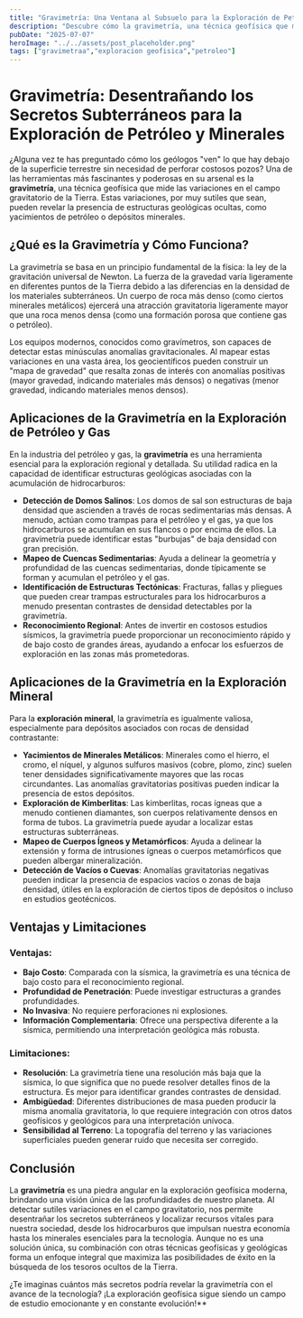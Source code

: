 ```yaml
---
title: "Gravimetría: Una Ventana al Subsuelo para la Exploración de Petróleo y Minerales"
description: "Descubre cómo la gravimetría, una técnica geofísica que mide las variaciones del campo gravitatorio terrestre, es fundamental en la exploración de yacimientos de petróleo, gas y depósitos minerales. Conoce sus principios, aplicaciones clave y por qué es una herramienta indispensable para desentrañar los secretos subterráneos."
pubDate: "2025-07-07"
heroImage: "../../assets/post_placeholder.png"
tags: ["gravimetraa","exploracion geofisica","petroleo"]
---
```



# Gravimetría: Desentrañando los Secretos Subterráneos para la Exploración de Petróleo y Minerales

¿Alguna vez te has preguntado cómo los geólogos "ven" lo que hay debajo de la superficie terrestre sin necesidad de perforar costosos pozos? Una de las herramientas más fascinantes y poderosas en su arsenal es la **gravimetría**, una técnica geofísica que mide las variaciones en el campo gravitatorio de la Tierra. Estas variaciones, por muy sutiles que sean, pueden revelar la presencia de estructuras geológicas ocultas, como yacimientos de petróleo o depósitos minerales.

## ¿Qué es la Gravimetría y Cómo Funciona?

La gravimetría se basa en un principio fundamental de la física: la ley de la gravitación universal de Newton. La fuerza de la gravedad varía ligeramente en diferentes puntos de la Tierra debido a las diferencias en la densidad de los materiales subterráneos. Un cuerpo de roca más denso (como ciertos minerales metálicos) ejercerá una atracción gravitatoria ligeramente mayor que una roca menos densa (como una formación porosa que contiene gas o petróleo).

Los equipos modernos, conocidos como gravímetros, son capaces de detectar estas minúsculas anomalías gravitacionales. Al mapear estas variaciones en una vasta área, los geocientíficos pueden construir un "mapa de gravedad" que resalta zonas de interés con anomalías positivas (mayor gravedad, indicando materiales más densos) o negativas (menor gravedad, indicando materiales menos densos).

## Aplicaciones de la Gravimetría en la Exploración de Petróleo y Gas

En la industria del petróleo y gas, la **gravimetría** es una herramienta esencial para la exploración regional y detallada. Su utilidad radica en la capacidad de identificar estructuras geológicas asociadas con la acumulación de hidrocarburos:

*   **Detección de Domos Salinos**: Los domos de sal son estructuras de baja densidad que ascienden a través de rocas sedimentarias más densas. A menudo, actúan como trampas para el petróleo y el gas, ya que los hidrocarburos se acumulan en sus flancos o por encima de ellos. La gravimetría puede identificar estas "burbujas" de baja densidad con gran precisión.
*   **Mapeo de Cuencas Sedimentarias**: Ayuda a delinear la geometría y profundidad de las cuencas sedimentarias, donde típicamente se forman y acumulan el petróleo y el gas.
*   **Identificación de Estructuras Tectónicas**: Fracturas, fallas y pliegues que pueden crear trampas estructurales para los hidrocarburos a menudo presentan contrastes de densidad detectables por la gravimetría.
*   **Reconocimiento Regional**: Antes de invertir en costosos estudios sísmicos, la gravimetría puede proporcionar un reconocimiento rápido y de bajo costo de grandes áreas, ayudando a enfocar los esfuerzos de exploración en las zonas más prometedoras.

## Aplicaciones de la Gravimetría en la Exploración Mineral

Para la **exploración mineral**, la gravimetría es igualmente valiosa, especialmente para depósitos asociados con rocas de densidad contrastante:

*   **Yacimientos de Minerales Metálicos**: Minerales como el hierro, el cromo, el níquel, y algunos sulfuros masivos (cobre, plomo, zinc) suelen tener densidades significativamente mayores que las rocas circundantes. Las anomalías gravitatorias positivas pueden indicar la presencia de estos depósitos.
*   **Exploración de Kimberlitas**: Las kimberlitas, rocas ígneas que a menudo contienen diamantes, son cuerpos relativamente densos en forma de tubos. La gravimetría puede ayudar a localizar estas estructuras subterráneas.
*   **Mapeo de Cuerpos Ígneos y Metamórficos**: Ayuda a delinear la extensión y forma de intrusiones ígneas o cuerpos metamórficos que pueden albergar mineralización.
*   **Detección de Vacíos o Cuevas**: Anomalías gravitatorias negativas pueden indicar la presencia de espacios vacíos o zonas de baja densidad, útiles en la exploración de ciertos tipos de depósitos o incluso en estudios geotécnicos.

## Ventajas y Limitaciones

### Ventajas:

*   **Bajo Costo**: Comparada con la sísmica, la gravimetría es una técnica de bajo costo para el reconocimiento regional.
*   **Profundidad de Penetración**: Puede investigar estructuras a grandes profundidades.
*   **No Invasiva**: No requiere perforaciones ni explosiones.
*   **Información Complementaria**: Ofrece una perspectiva diferente a la sísmica, permitiendo una interpretación geológica más robusta.

### Limitaciones:

*   **Resolución**: La gravimetría tiene una resolución más baja que la sísmica, lo que significa que no puede resolver detalles finos de la estructura. Es mejor para identificar grandes contrastes de densidad.
*   **Ambigüedad**: Diferentes distribuciones de masa pueden producir la misma anomalía gravitatoria, lo que requiere integración con otros datos geofísicos y geológicos para una interpretación unívoca.
*   **Sensibilidad al Terreno**: La topografía del terreno y las variaciones superficiales pueden generar ruido que necesita ser corregido.

## Conclusión

La **gravimetría** es una piedra angular en la exploración geofísica moderna, brindando una visión única de las profundidades de nuestro planeta. Al detectar sutiles variaciones en el campo gravitatorio, nos permite desentrañar los secretos subterráneos y localizar recursos vitales para nuestra sociedad, desde los hidrocarburos que impulsan nuestra economía hasta los minerales esenciales para la tecnología. Aunque no es una solución única, su combinación con otras técnicas geofísicas y geológicas forma un enfoque integral que maximiza las posibilidades de éxito en la búsqueda de los tesoros ocultos de la Tierra.

¿Te imaginas cuántos más secretos podría revelar la gravimetría con el avance de la tecnología? ¡La exploración geofísica sigue siendo un campo de estudio emocionante y en constante evolución!**
